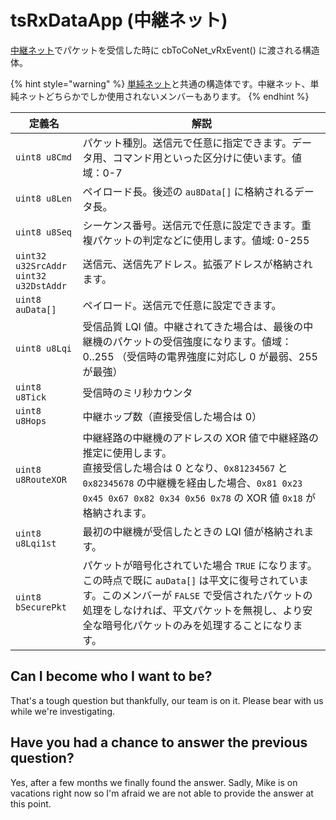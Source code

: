 # tsRxDataApp (中継ネット)

[中継ネット](../../../tweliet-net-api-jie-shuo/nettowkunitsuite/netto-1/)でパケットを受信した時に cbToCoNet_vRxEvent() に渡される構造体。

{% hint style="warning" %}
[単純ネット](../../../tweliet-net-api-jie-shuo/nettowkunitsuite/netto/)と共通の構造体です。中継ネット、単純ネットどちらかでしか使用されないメンバーもあります。
{% endhint %}

| 定義名                                                                     | 解説                                                                                                                                                                                                                   |
| ----------------------------------------------------------------------- | -------------------------------------------------------------------------------------------------------------------------------------------------------------------------------------------------------------------- |
| `uint8 u8Cmd`                                                           | パケット種別。送信元で任意に指定できます。データ用、コマンド用といった区分けに使います。値域：0-7                                                                                                                                                                   |
| `uint8 u8Len`                                                           | ペイロード長。後述の `au8Data[]` に格納されるデータ長。                                                                                                                                                                                   |
| `uint8 u8Seq`                                                           | シーケンス番号。送信元で任意に設定できます。重複パケットの判定などに使用します。値域: 0-255                                                                                                                                                                    |
| `uint32 u32SrcAddr`<br>`uint32 u32DstAddr` | 送信元、送信先アドレス。拡張アドレスが格納されます。                                                                                                                                                                                           |
| `uint8 auData[]`                                                        | ペイロード。送信元で任意に設定できます。                                                                                                                                                                                                 |
| `uint8 u8Lqi`                                                           | 受信品質 LQI 値。中継されてきた場合は、最後の中継機のパケットの受信強度になります。値域：0..255 （受信時の電界強度に対応し 0 が最弱、255 が最強）                                                                                                                                   |
| `uint8 u8Tick`                                                          | 受信時のミリ秒カウンタ                                                                                                                                                                                                          |
| `uint8 u8Hops`                                                          | 中継ホップ数（直接受信した場合は 0）                                                                                                                                                                                                  |
| `uint8 u8RouteXOR`                                                      | 中継経路の中継機のアドレスの XOR 値で中継経路の推定に使用します。<br>直接受信した場合は 0 となり、`0x81234567` と `0x82345678` の中継機を経由した場合、`0x81 0x23 0x45 0x67 0x82 0x34 0x56 0x78` の XOR 値  `0x18` が格納されます。 |
| `uint8 u8Lqi1st`                                                        | 最初の中継機が受信したときの LQI 値が格納されます。                                                                                                                                                                                         |
| `uint8 bSecurePkt`                                                      | パケットが暗号化されていた場合 `TRUE` になります。この時点で既に `auData[]` は平文に復号されています。このメンバーが `FALSE` で受信されたパケットの処理をしなければ、平文パケットを無視し、より安全な暗号化パケットのみを処理することになります。                                                                              |

## Can I become who I want to be?

That's a tough question but thankfully, our team is on it. Please bear with us while we're investigating.

## Have you had a chance to answer the previous question?

Yes, after a few months we finally found the answer. Sadly, Mike is on vacations right now so I'm afraid we are not able to provide the answer at this point.

